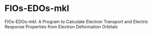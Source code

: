 # FIOs-EDOs-mkl
FIOs-EDOs-mkl: A Program to Calculate Electron Transport and Electric Response Properties from Electron Deformation Orbitals
